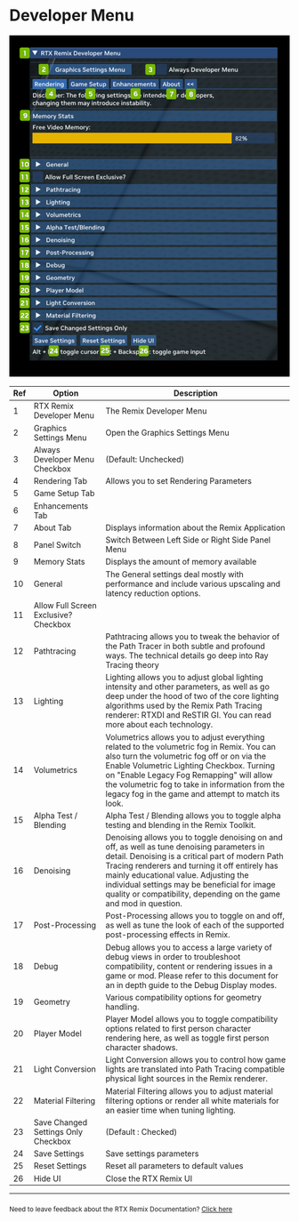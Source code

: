 # Developer Menu

![DeveloperMenu](../data/images/rtxremix_035.png)

| **Ref** | **Option**                            | **Description**                                                                                                                                                                                                                                                                                                                                                 |
|---------|---------------------------------------|-----------------------------------------------------------------------------------------------------------------------------------------------------------------------------------------------------------------------------------------------------------------------------------------------------------------------------------------------------------------|
| 1       | RTX Remix Developer Menu              | The Remix Developer Menu                                                                                                                                                                                                                                                                                                                                        |
| 2       | Graphics Settings Menu                | Open the Graphics Settings Menu                                                                                                                                                                                                                                                                                                                                 |
| 3       | Always Developer Menu Checkbox        | (Default: Unchecked)                                                                                                                                                                                                                                                                                                                                            |
| 4       | Rendering Tab                         | Allows you to set Rendering Parameters                                                                                                                                                                                                                                                                                                                          |
| 5       | Game Setup Tab                        |                                                                                                                                                                                                                                                                                                                                                                 |
| 6       | Enhancements Tab                      |                                                                                                                                                                                                                                                                                                                                                                 |
| 7       | About Tab                             | Displays information about the Remix Application                                                                                                                                                                                                                                                                                                                |
| 8       | Panel Switch                          | Switch Between Left Side or Right Side Panel Menu                                                                                                                                                                                                                                                                                                               |
| 9       | Memory Stats                          | Displays the amount of memory available                                                                                                                                                                                                                                                                                                                         |
| 10      | General                               | The General settings deal mostly with performance and include various upscaling and latency reduction options.                                                                                                                                                                                                                                                  |
| 11      | Allow Full Screen Exclusive? Checkbox |                                                                                                                                                                                                                                                                                                                                                                 |
| 12      | Pathtracing                           | Pathtracing allows you to tweak the behavior of the Path Tracer in both subtle and profound ways. The technical details go deep into Ray Tracing theory                                                                                                                                                                                                         |
| 13      | Lighting                              | Lighting allows you to adjust global lighting intensity and other parameters, as well as go deep under the hood of two of the core lighting algorithms used by the Remix Path Tracing renderer: RTXDI and ReSTIR GI. You can read more about each technology.                                                                                                   |
| 14      | Volumetrics                           | Volumetrics allows you to adjust everything related to the volumetric fog in Remix. You can also turn the volumetric fog off or on via the Enable Volumetric Lighting Checkbox. Turning on "Enable Legacy Fog Remapping" will allow the volumetric fog to take in information from the legacy fog in the game and attempt to match its look.                    |
| 15      | Alpha Test / Blending                 | Alpha Test / Blending allows you to toggle alpha testing and blending in the Remix Toolkit.                                                                                                                                                                                                                                                                     |
| 16      | Denoising                             | Denoising allows you to toggle denoising on and off, as well as tune denoising parameters in detail. Denoising is a critical part of modern Path Tracing renderers and turning it off entirely has mainly educational value. Adjusting the individual settings may be beneficial for image quality or compatibility, depending on the game and mod in question. |
| 17      | Post-Processing                       | Post-Processing allows you to toggle on and off, as well as tune the look of each of the supported post-processing effects in Remix.                                                                                                                                                                                                                            |
| 18      | Debug                                 | Debug allows you to access a large variety of debug views in order to troubleshoot compatibility, content or rendering issues in a game or mod. Please refer to this document for an in depth guide to the Debug Display modes.                                                                                                                                 |
| 19      | Geometry                              | Various compatibility options for geometry handling.                                                                                                                                                                                                                                                                                                            |
| 20      | Player Model                          | Player Model allows you to toggle compatibility options related to first person character rendering here, as well as toggle first person character shadows.                                                                                                                                                                                                     |
| 21      | Light Conversion                      | Light Conversion allows you to control how game lights are translated into Path Tracing compatible physical light sources in the Remix renderer.                                                                                                                                                                                                                |
| 22      | Material Filtering                    | Material Filtering allows you to adjust material filtering options or render all white materials for an easier time when tuning lighting.                                                                                                                                                                                                                       |
| 23      | Save Changed Settings Only Checkbox   | (Default : Checked)                                                                                                                                                                                                                                                                                                                                             |
| 24      | Save Settings                         | Save settings parameters                                                                                                                                                                                                                                                                                                                                        |
| 25      | Reset Settings                        | Reset all parameters to default values                                                                                                                                                                                                                                                                                                                          |
| 26      | Hide UI                               | Close the RTX Remix UI                                                                                                                                                                                                                                                                                                                                          |

***
<sub> Need to leave feedback about the RTX Remix Documentation?  [Click here](https://github.com/NVIDIAGameWorks/rtx-remix/issues/new?assignees=nvdamien&labels=documentation%2Cfeedback%2Ctriage&projects=&template=documentation_feedback.yml&title=%5BDocumentation+feedback%5D%3A+) </sub>
